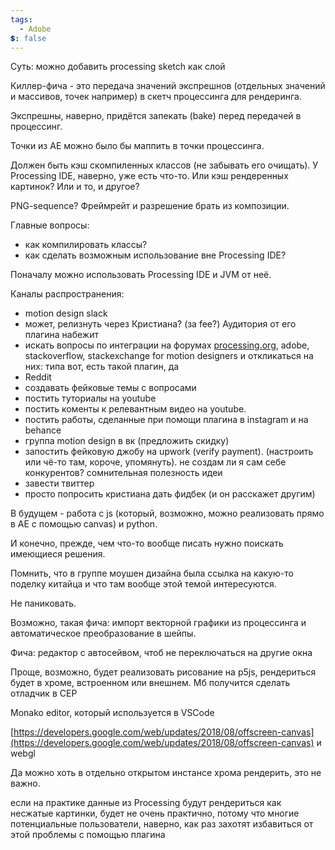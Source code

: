```yaml
---
tags:
  - Adobe
💲: false
---
```

Суть: можно добавить processing sketch как слой

Киллер-фича - это передача значений экспрешнов (отдельных значений и массивов, точек например) в скетч процессинга для рендеринга.

Экспрешны, наверно, придётся запекать (bake) перед передачей в процессинг.

Точки из АЕ можно было бы маппить в точки процессинга.

Должен быть кэш скомпиленных классов (не забывать его очищать). У Processing IDE, наверно, уже есть что-то. Или кэш рендеренных картинок? Или и то, и другое?

PNG-sequence? Фреймрейт и разрешение брать из композиции.

Главные вопросы:

- как компилировать классы?
- как сделать возможным использование вне Processing IDE?

Поначалу можно использовать Processing IDE и JVM от неё.

Каналы распространения:

- motion design slack
- может, релизнуть через Кристиана? (за fee?) Аудитория от его плагина набежит
- искать вопросы по интеграции на форумах [processing.org](http://processing.org/), adobe, stackoverflow, stackexchange for motion designers и откликаться на них: типа вот, есть такой плагин, да
- Reddit
- создавать фейковые темы с вопросами
- постить туториалы на youtube
- постить коменты к релевантным видео на youtube.
- постить работы, сделанные при помощи плагина в instagram и на behance
- группа motion design в вк (предложить скидку)
- запостить фейковую джобу на upwork (verify payment). (настроить или чё-то там, короче, упомянуть). не создам ли я сам себе конкурентов? сомнительная полезность идеи
- завести твиттер
- просто попросить кристиана дать фидбек (и он расскажет другим)

В будущем - работа с js (который, возможно, можно реализовать прямо в AE с помощью canvas) и python.

И конечно, прежде, чем что-то вообще писать нужно поискать имеющиеся решения.

Помнить, что в группе моушен дизайна была ссылка на какую-то поделку китайца и что там вообще этой темой интересуются.

Не паниковать.

Возможно, такая фича: импорт векторной графики из процессинга и автоматическое преобразование в шейпы.

Фича: редактор с автосейвом, чтоб не переключаться на другие окна

Проще, возможно, будет реализовать рисование на p5js, рендериться будет в хроме, встроенном или внешнем. Мб получится сделать отладчик в CEP

Monako editor, который используется в VSCode

[https://developers.google.com/web/updates/2018/08/offscreen-canvas](https://developers.google.com/web/updates/2018/08/offscreen-canvas) и webgl

Да можно хоть в отдельно открытом инстансе хрома рендерить, это не важно.

если на практике данные из Processing будут рендериться как несжатые картинки, будет не очень практично, потому что многие потенциальные пользователи, наверно, как раз захотят избавиться от этой проблемы с помощью плагина